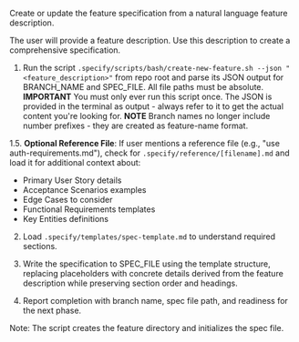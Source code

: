 Create or update the feature specification from a natural language feature description.

The user will provide a feature description. Use this description to create a comprehensive specification.

1. Run the script `.specify/scripts/bash/create-new-feature.sh --json "<feature_description>"` from repo root and parse its JSON output for BRANCH_NAME and SPEC_FILE. All file paths must be absolute.
   **IMPORTANT** You must only ever run this script once. The JSON is provided in the terminal as output - always refer to it to get the actual content you're looking for.
   **NOTE** Branch names no longer include number prefixes - they are created as feature-name format.

1.5. **Optional Reference File**: If user mentions a reference file (e.g., "use auth-requirements.md"), check for `.specify/reference/[filename].md` and load it for additional context about:
   - Primary User Story details
   - Acceptance Scenarios examples
   - Edge Cases to consider
   - Functional Requirements templates
   - Key Entities definitions

2. Load `.specify/templates/spec-template.md` to understand required sections.

3. Write the specification to SPEC_FILE using the template structure, replacing placeholders with concrete details derived from the feature description while preserving section order and headings.

4. Report completion with branch name, spec file path, and readiness for the next phase.

Note: The script creates the feature directory and initializes the spec file.